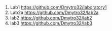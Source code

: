 1. Lab1 https://github.com/Dmytro32/laboratory1
2. Lab2a https://github.com/Dmytro32/lab2a 
3. lab2 https://github.com/Dmytro32/lab2
4. lab3 https://github.com/Dmytro32/lab3